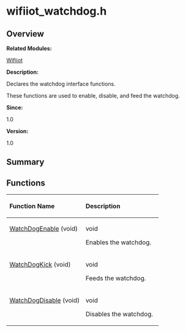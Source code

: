 # wifiiot\_watchdog.h<a name="ZH-CN_TOPIC_0000001055515026"></a>

## **Overview**<a name="section1770440617191857"></a>

**Related Modules:**

[Wifiiot](Wifiiot.md)

**Description:**

Declares the watchdog interface functions. 

These functions are used to enable, disable, and feed the watchdog. 

**Since:**

1.0

**Version:**

1.0

## **Summary**<a name="section889401845191857"></a>

## Functions<a name="func-members"></a>

<a name="table168797526191857"></a>
<table><thead align="left"><tr id="row805954013191857"><th class="cellrowborder" valign="top" width="50%" id="mcps1.1.3.1.1"><p id="p1365791810191857"><a name="p1365791810191857"></a><a name="p1365791810191857"></a>Function Name</p>
</th>
<th class="cellrowborder" valign="top" width="50%" id="mcps1.1.3.1.2"><p id="p1318009293191857"><a name="p1318009293191857"></a><a name="p1318009293191857"></a>Description</p>
</th>
</tr>
</thead>
<tbody><tr id="row1651956660191857"><td class="cellrowborder" valign="top" width="50%" headers="mcps1.1.3.1.1 "><p id="p1036944818191857"><a name="p1036944818191857"></a><a name="p1036944818191857"></a><a href="Wifiiot.md#ga33305a45dcc141336c8dcdb10e0b71b1">WatchDogEnable</a> (void)</p>
</td>
<td class="cellrowborder" valign="top" width="50%" headers="mcps1.1.3.1.2 "><p id="p1976109672191857"><a name="p1976109672191857"></a><a name="p1976109672191857"></a>void&nbsp;</p>
<p id="p1683195348191857"><a name="p1683195348191857"></a><a name="p1683195348191857"></a>Enables the watchdog. </p>
</td>
</tr>
<tr id="row350801135191857"><td class="cellrowborder" valign="top" width="50%" headers="mcps1.1.3.1.1 "><p id="p251108473191857"><a name="p251108473191857"></a><a name="p251108473191857"></a><a href="Wifiiot.md#gadded4aa52fb304e815811edc4bc1ce41">WatchDogKick</a> (void)</p>
</td>
<td class="cellrowborder" valign="top" width="50%" headers="mcps1.1.3.1.2 "><p id="p905378993191857"><a name="p905378993191857"></a><a name="p905378993191857"></a>void&nbsp;</p>
<p id="p1468837312191857"><a name="p1468837312191857"></a><a name="p1468837312191857"></a>Feeds the watchdog. </p>
</td>
</tr>
<tr id="row1722131804191857"><td class="cellrowborder" valign="top" width="50%" headers="mcps1.1.3.1.1 "><p id="p1088738026191857"><a name="p1088738026191857"></a><a name="p1088738026191857"></a><a href="Wifiiot.md#ga37e8662b7a4f2ad084a43c6309c83a14">WatchDogDisable</a> (void)</p>
</td>
<td class="cellrowborder" valign="top" width="50%" headers="mcps1.1.3.1.2 "><p id="p1853376465191857"><a name="p1853376465191857"></a><a name="p1853376465191857"></a>void&nbsp;</p>
<p id="p1500789550191857"><a name="p1500789550191857"></a><a name="p1500789550191857"></a>Disables the watchdog. </p>
</td>
</tr>
</tbody>
</table>

